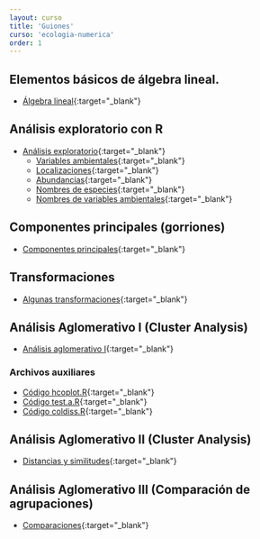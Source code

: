 ```yaml
---
layout: curso
title: 'Guiones'
curso: 'ecologia-numerica'
order: 1
---
```


## Elementos básicos de álgebra lineal.

* [Álgebra lineal](./guiones/algebra_lineal.html){:target="_blank"}

## Análisis exploratorio con R

* [Análisis exploratorio](./guiones/ecologiaPeces.html){:target="_blank"}
   - [Variables ambientales](./bases_datos/ambientales.xlsx){:target="_blank"}
   - [Localizaciones](./bases_datos/localidades.xlsx){:target="_blank"}
   - [Abundancias](./bases_datos/peces.xlsx){:target="_blank"}
   - [Nombres de especies](./bases_datos/nombresdeespecies.xlsx){:target="_blank"}
   - [Nombres de variables ambientales](./bases_datos/Nombresdevariablesambientales.xlsx){:target="_blank"}

## Componentes principales (gorriones)

* [Componentes principales](./guiones/gorriones.html){:target="_blank"}

## Transformaciones 

* [Algunas transformaciones](./guiones/ecologiaPeces2.html){:target="_blank"}

## Análisis Aglomerativo I (Cluster Analysis)

* [Análisis aglomerativo I](./guiones/cluster1.html){:target="_blank"}

### Archivos auxiliares

* [Código hcoplot.R](./guiones/hcoplot.R){:target="_blank"}
* [Código test.a.R](./guiones/test.a.R){:target="_blank"}
* [Código coldiss.R](./guiones/coldiss.R){:target="_blank"}


## Análisis Aglomerativo II (Cluster Analysis)

* [Distancias y similitudes](./guiones/distancias_disimilitudes_matriz_discrepancia.html){:target="_blank"}

## Análisis Aglomerativo III (Comparación de agrupaciones)

* [Comparaciones](./guiones/cluster3.html){:target="_blank"}
